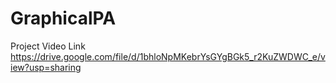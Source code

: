 # GraphicalPA
Project Video Link
 https://drive.google.com/file/d/1bhloNpMKebrYsGYgBGk5_r2KuZWDWC_e/view?usp=sharing